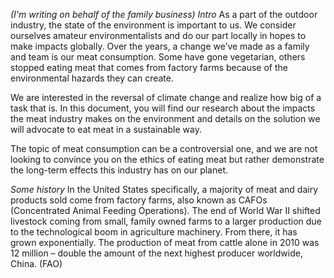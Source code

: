 *(I'm writing on behalf of the family business)*
*Intro*
As a part of the outdoor industry, the state of the environment is important to us. We consider ourselves amateur environmentalists and do our part locally in hopes to make impacts globally. Over the years, a change we’ve made as a family and team is our meat consumption. Some have gone vegetarian, others stopped eating meat that comes from factory farms because of the environmental hazards they can create. 

We are interested in the reversal of climate change and realize how big of a task that is. In this document, you will find our research about the impacts the meat industry makes on the environment and details on the solution we will advocate to eat meat in a sustainable way.

The topic of meat consumption can be a controversial one, and we are not looking to convince you on the ethics of eating meat but rather demonstrate the long-term effects this industry has on our planet. 

*Some history*
In the United States specifically, a majority of meat and dairy products sold come from factory farms, also known as CAFOs (Concentrated Animal Feeding Operations). The end of World War II shifted livestock coming from small, family owned farms to a larger production due to the technological boom in agriculture machinery. From there, it has grown exponentially. The production of meat from cattle alone in 2010 was 12 million – double the amount of the next highest producer worldwide, China. (FAO)


